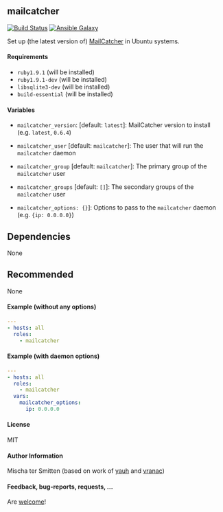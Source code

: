 ## mailcatcher

[![Build Status](https://travis-ci.org/Oefenweb/ansible-mailcatcher.svg?branch=master)](https://travis-ci.org/Oefenweb/ansible-mailcatcher) [![Ansible Galaxy](http://img.shields.io/badge/ansible--galaxy-mailcatcher-blue.svg)](https://galaxy.ansible.com/Oefenweb/mailcatcher/)

Set up (the latest version of) [MailCatcher](http://mailcatcher.me/) in Ubuntu systems.

#### Requirements

* `ruby1.9.1` (will be installed)
* `ruby1.9.1-dev` (will be installed)
* `libsqlite3-dev` (will be installed)
* `build-essential` (will be installed)

#### Variables

* `mailcatcher_version`: [default: `latest`]: MailCatcher version to install (e.g. `latest`, `0.6.4`)

* `mailcatcher_user` [default: `mailcatcher`]: The user that will run the `mailcatcher` daemon
* `mailcatcher_group` [default: `mailcatcher`]: The primary group of the `mailcatcher` user
* `mailcatcher_groups` [default: `[]`]: The secondary groups of the `mailcatcher` user

* `mailcatcher_options: {}`]: Options to pass to the `mailcatcher` daemon (e.g. `{ip: 0.0.0.0}`)

## Dependencies

None

## Recommended

None

#### Example (without any options)

```yaml
---
- hosts: all
  roles:
    - mailcatcher
```

#### Example (with daemon options)

```yaml
---
- hosts: all
  roles:
    - mailcatcher
  vars:
    mailcatcher_options:
      ip: 0.0.0.0
```

#### License

MIT

#### Author Information

Mischa ter Smitten (based on work of [yauh](https://github.com/yauh) and [vranac](https://github.com/vranac))

#### Feedback, bug-reports, requests, ...

Are [welcome](https://github.com/Oefenweb/ansible-mailcatcher/issues)!
